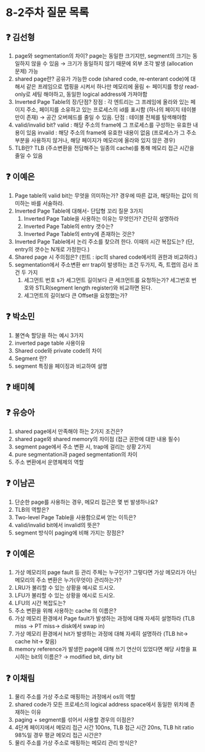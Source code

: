 # 8-2주차 질문 목록

## ❓ 김선형
1. page와 segmentation의 차이? page는 동일한 크기지만, segment의 크기는 동일하지 않을 수 있음 → 크기가 동일하지 않기 때문에 외부 조각 발생 (allocation 문제) 가능
2. shared page란? 공유가 가능한 code (shared code, re-enterant code)에 대해서 같은 프레임으로 맵핑을 시켜서 하나만 메모리에 올림 ← 페이지를 항상 read-only로 세팅 해야하고, 동일한 logical address에 가져야함
3. Inverted Page Table의 장/단점? 장점 : 각 엔트리는 그 프레임에 올라와 있는 페이지 주소, 페이지를 소유하고 있는 프로세스의 id를 표시함 (하나의 페이지 테이블만이 존재) → 공간 오버헤드를 줄일 수 있음. 단점 : 테이블 전체를 탐색해야함 
4. valid/invalid bit?
valid : 해당 주소의 frame에 그 프로세스를 구성하는 유효한 내용이 있음
invaild : 해당 주소의 frame에 유효한 내용이 없음 (프로세스가 그 주소 부분을 사용하지 않거나, 해당 페이지가 메모리에 올라와 있지 않은 경우)
5. TLB란? TLB (주소변환을 전담해주는 일종의 cache)를 통해 메모리 접근 시간을 줄일 수 있음 

## ❓ 이예은
1. Page table의 valid bit는 무엇을 의미하는가? 경우에 따른 값과, 해당하는 값이 의미하는 바를 서술하라.
2. Inverted Page Table에 대해서- 단답형 꼬리 질문 3가지
    1. Inverted Page Table을 사용하는 이유는 무엇인가? 간단히 설명하라
    2. Inverted Page Table의 entry 갯수는?
    3. Inverted Page Table의 entry에 존재하는 것은?
3. Inverted Page Table에서 논리 주소를 찾으려 한다. 이때의 시간 복잡도는? (단, entry의 갯수는 N개로 가정한다.)
4. Shared page 시 주의점은? (힌트 : ipc의 shared code에서의 권한과 비교하라.)
5. segmentation에서 주소변환 err trap이 발생하는 조건 두가지, 즉, 트랩의 검사 조건 두 가지
    1. 세그먼트 번호 s가 세그먼트 길이보다 큰 세크먼트를 요청하는가?
    세그번호 번호와 STLR(segment length register)와 비교하면 된다.
    2. 세그먼트의 길이보다 큰 Offset을 요청했는가?

## ❓ 박소민
1. 불연속 할당을 하는 예시 3가지
2. inverted page table 사용이유
3. Shared code와 private code의 차이
4. Segment 란?
5. segment 특징을 페이징과 비교하여 설명

## ❓ 배미혜


## ❓ 유승아

1. shared page에서 만족해야 하는 2가지 조건은?
2. shared page와 shared memory의 차이점 (접근 권한에 대한 내용 필수)
3. segment page에서 주소 변환 시, trap에 걸리는 상황 2가지
4. pure segmentation과 paged segmentation의 차이
5. 주소 변환에서 운영체제의 역할

## ❓ 이남곤

1. 단순한 page를 사용하는 경우, 메모리 접근은 몇 번 발생하나요?
2. TLB의 역할은?
3. Two-level Page Table을 사용함으로써 얻는 이득은?
4. valid/invalid bit에서 invalid의 뜻은?
5. segment 방식이 paging에 비해 가지는 장점은?

## ❓ 이예은
1. 가상 메모리의 page fault 등 관리 주체는 누구인가? 그렇다면 가상 메모리가 아닌 메모리의 주소 변환은 누가(무엇이) 관리하는가?
2. LRU가 불리할 수 있는 상황을 예시로 드시오.
3. LFU가 불리할 수 있는 상황을 예시로 드시오.
4. LFU의 시간 복잡도는?
5. 주소 변환을 위해 사용하는 cache 의 이름은?
6. 가상 메모리 환경에서 Page fault가 발생하는 과정에 대해 자세히 설명하라 
(TLB miss → PT miss→ disk에서 swap in)
7. 가상 메모리 환경에서 hit가 발생하는 과정에 대해 자세히 설명하라 
(TLB hit→ cache hit→ 찾음)
8. memory reference가 발생한 page에 대해 쓰기 연산이 있었다면 해당 사항을 표시하는 bit의 이름은?
→ modified bit, dirty bit


## ❓ 이채림

1. 물리 주소를 가상 주소로 매핑하는 과정에서 os의 역할
2. shared code가 모든 프로세스의 logical address space에서 동일한 위치에 존재하는 이유
3. paging + segment를 섞어서 사용할 경우의 이점은?
4. 4단계 페이지에서 메모리 접근 시간 100ns, TLB 접근 시간 20ns, TLB hit ratio 98%일 경우 평균 메모리 접근 시간은?
5. 물리 주소를 가상 주소로 매핑하는 메모리 관리 방식은?
